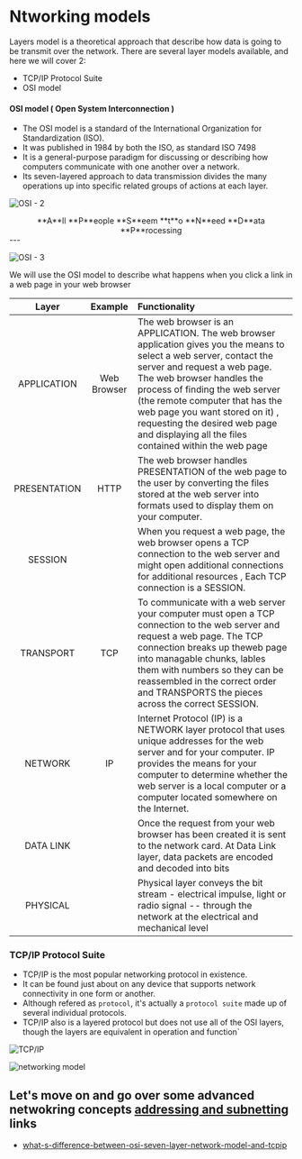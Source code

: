 Ntworking models
===

Layers model is a theoretical approach that describe how data is going to be transmit over the network. 
There are several layer models available, and here we will cover 2:

- TCP/IP Protocol Suite
- OSI model

#### OSI model ( Open System Interconnection )
* The OSI model is a standard of the International Organization for Standardization (ISO). 
* It was published in 1984 by both the ISO, as standard ISO 7498
* It is a general-purpose paradigm for discussing or describing how computers communicate with one another over a network. 
* Its seven-layered approach to data transmission divides the many operations up into specific related groups of actions at each layer.

![OSI - 2](https://docs.google.com/drawings/d/1HGrLyjASKeulud2DER2scDpC9GxWVRG7Hs0O8VYBUoE/pub?w=1142&h=870)

<center>**A**ll **P**eople **S**eem **t**o **N**eed **D**ata **P**rocessing</center>
---

![OSI - 3](https://docs.google.com/drawings/d/1hIawmdk7ZvwrRL0AaPdn1afQsL2aLFnkKQq2V1Wryys/pub?w=919&h=329)

We will use the OSI model to describe what happens when you click a link in a web page in your web browser

| Layer        | Example     | Functionality                                                                                                                                                                                                                                                                                                                                                                      |
|:--------------------------------------:|:--------------------------------------:|:--------------------------------------|
| APPLICATION  | Web Browser | The web browser is an APPLICATION. The web browser application gives you the means to select a web server, contact the server and request a web page. The web browser handles the process of finding the web server (the remote computer that has the web page you want stored on it) , requesting the desired web page and displaying all the files contained within the web page |
| PRESENTATION | HTTP        | The web browser handles PRESENTATION of the web page to the user by converting the files stored at the web server into formats used to display them on your computer.                                                                                                                                                                                                              |
| SESSION      |             | When you request a web page, the web browser opens a TCP connection to the web server and might open additional connections for additional resources , Each TCP connection is a SESSION.                                                                                                                                                                                           |
| TRANSPORT    | TCP         | To communicate with a web server your computer must open a TCP connection to the web server and request a web page. The TCP connection breaks up theweb page into managable chunks, lables them with numbers so they can be reassembled in the correct order and TRANSPORTS the pieces across the correct SESSION.                                                                 |
| NETWORK      | IP          | Internet Protocol (IP) is a NETWORK layer protocol that uses unique addresses for the web server and for your computer. IP provides the means for your computer to determine whether the web server is a local computer or a computer located somewhere on the Internet.                                                                                                           |
| DATA LINK    |             | Once the request from your web browser has been created it is sent to the network card. At Data Link layer, data packets are encoded and decoded into bits                                                                                                                                                                                                                         |
| PHYSICAL     |             | Physical layer conveys the bit stream - electrical impulse, light or radio signal -- through the network at the electrical and mechanical level                                                                                                                                                                                                                                    |

### TCP/IP Protocol Suite
* TCP/IP is the most popular networking protocol in existence.
* It can be found just about on any device that supports network connectivity in one form or another.
* Although refered as `protocol`, it's actually a `protocol suite` made up of several individual protocols.
* TCP/IP also is a layered protocol but does not use all of the OSI layers, though the layers are equivalent in operation and function`

![TCP/IP](https://docs.google.com/drawings/d/1lpgtyNne6RtAB-2_XM_ffy7x6e1wnEqw_78NQ4Tx_e0/pub?w=625&h=479)

![networking model](https://docs.google.com/drawings/d/1Gr_4a7kMwr1o619jwChy8ZW9lV66d_TwX4-lBnHydKE/pub?w=652&h=371)

Let's move on and go over some advanced netwokring concepts
[addressing and subnetting](../01-addressing-and-subnetting/README.md)
links
---
* [what-s-difference-between-osi-seven-layer-network-model-and-tcpip](http://electronicdesign.com/what-s-difference-between/what-s-difference-between-osi-seven-layer-network-model-and-tcpip)
